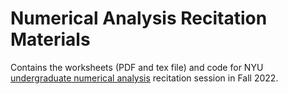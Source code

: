 
# Numerical Analysis Recitation Materials
Contains the worksheets (PDF and tex file) and code for NYU [undergraduate numerical analysis](https://math.nyu.edu/dynamic/courses/undergrad/math-ua-252/) recitation session in Fall 2022. 
